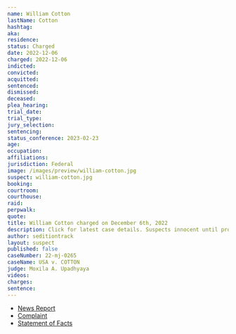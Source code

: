 ```yaml
---
name: William Cotton
lastName: Cotton
hashtag:
aka:
residence:
status: Charged
date: 2022-12-06
charged: 2022-12-06
indicted:
convicted:
acquitted:
sentenced:
dismissed:
deceased:
plea_hearing:
trial_date:
trial_type:
jury_selection:
sentencing:
status_conference: 2023-02-23
age:
occupation:
affiliations:
jurisdiction: Federal
image: /images/preview/william-cotton.jpg
suspect: william-cotton.jpg
booking:
courtroom:
courthouse:
raid:
perpwalk:
quote:
title: William Cotton charged on December 6th, 2022
description: Click for latest case details. Suspects innocent until proven guilty.
author: seditiontrack
layout: suspect
published: false
caseNumber: 22-mj-0265
caseName: USA v. COTTON
judge: Moxila A. Upadhyaya
videos:
charges:
sentence:
---
```

- [News Report]()
- [Complaint](https://www.justice.gov/usao-dc/case-multi-defendant/file/1559631/download)
- [Statement of Facts](https://www.justice.gov/usao-dc/case-multi-defendant/file/1559636/download)
